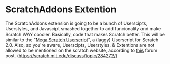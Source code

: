 ScratchAddons Extention
==========
The ScratchAddons extension is going to be a bunch of Userscipts, Userstyles, and Javascipt smashed together to add funcionality and make Scratch WAY coooler. Basically, code that makes Scratch better. This will be similar to the "[Mega Scratch Userscript](https://megascratchuserscript.github.io/)", a (laggy) Userscript for Scratch 2.0. 
Also, so you're aware, Userscipts, Userstyles, & Extentions are not allowed to be mentioned on the scratch website, according to [this](https://scratch.mit.edu/discuss/topic/284272/) forum post. (https://scratch.mit.edu/discuss/topic/284272/)
